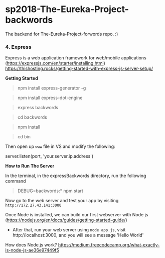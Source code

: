 # sp2018-The-Eureka-Project-backwords
The backend for The-Eureka-Project-forwords repo. :)

### 4. Express
Express is a web application framework for web/mobile applications (https://expressjs.com/en/starter/installing.html)
https://thishosting.rocks/getting-started-with-express-js-server-setup/

**Getting Started**

> npm install express-generator -g

> npm install express-dot-engine

> express backwords

> cd backwords

> npm install

> cd bin

Then open up `www` file in VS and modify the following:

server.listen(port, 'your.server.ip.address')

**How to Run The Server**

In the terminal, in the expressBackwords directory, run the following command

> DEBUG=backwords:* npm start

Now go to the web server and test your app by visiting `http://172.27.43.141:3000`

Once Node is installed, we can build our first webserver with Node.js (https://nodejs.org/en/docs/guides/getting-started-guide/)
* After that, run your web server using `node app.js`, visit http://localhost:3000, and you will see a message 'Hello World'

How does Node.js work?
https://medium.freecodecamp.org/what-exactly-is-node-js-ae36e97449f5
